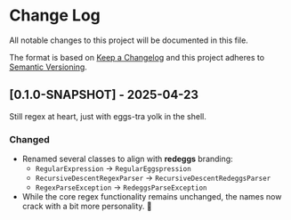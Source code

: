 # Change Log
All notable changes to this project will be documented in this file.

The format is based on [Keep a Changelog](http://keepachangelog.com/)
and this project adheres to [Semantic Versioning](http://semver.org/).

## [0.1.0-SNAPSHOT] - 2025-04-23
Still regex at heart, just with eggs-tra yolk in the shell.

### Changed
- Renamed several classes to align with **redeggs** branding:
  - `RegularExpression` → `RegularEggspression`
  - `RecursiveDescentRegexParser` → `RecursiveDescentRedeggsParser`
  - `RegexParseException` → `RedeggsParseException`
- While the core regex functionality remains unchanged, the names now crack with a bit more personality. 🥚
